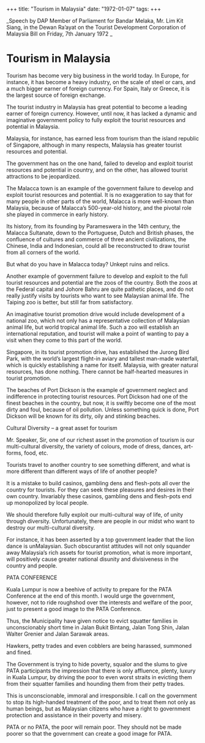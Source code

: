 +++ 
title: "Tourism in Malaysia"
date: "1972-01-07"
tags:
+++

_Speech by DAP Member of Parliament for Bandar Melaka, Mr. Lim Kit Siang, in the Dewan Ra’ayat on the Tourist Development Corporation of Malaysia Bill on Friday, 7th January 1972	_

# Tourism in Malaysia

Tourism has become very big business in the world today. In Europe, for instance, it has become a heavy industry, on the scale of steel or cars, and a much bigger earner of foreign currency. For Spain, Italy or Greece, it is the largest source of foreign exchange.

The tourist industry in Malaysia has great potential to become a leading earner of foreign currency. However, until now, it has lacked a dynamic and imaginative government policy to fully exploit the tourist resources and potential in Malaysia.</u>

Malaysia, for instance, has earned less from tourism than the island republic of Singapore, although in many respects, Malaysia has greater tourist resources and potential.

The government has on the one hand, failed to develop and exploit tourist resources and potential in country, and on the other, has allowed tourist attractions to be jeopardized.

The Malacca town is an example of the government failure to develop and exploit tourist resources and potential. It is no exaggeration to say that for many people in other parts of the world, Malacca is more well-known than Malaysia, because of Malacca’s 500-year-old history, and the pivotal role she played in commerce in early history.

Its history, from its founding by Parameswera in the 14th century, the Malacca Sultanate, down to the Portuguese, Dutch and British phases, the confluence of cultures and commerce of three ancient civilizations, the Chinese, India and Indonesian, could all be reconstructed to draw tourist from all corners of the world.

But what do you have in Malacca today? Unkept ruins and relics.

Another example of government failure to develop and exploit to the full tourist resources and potential are the zoos of the country. Both the zoos at the Federal capital and Johore Bahru are quite pathetic places, and do not really justify visits by tourists who want to see Malaysian animal life. The Taiping zoo is better, but still far from satisfactory.

An imaginative tourist promotion drive would include development of a national zoo, which not only has a representative collection of Malaysian animal life, but world tropical animal life. Such a zoo will establish an international reputation, and tourist will make a point of wanting to pay a visit when they come to this part of the world.

Singapore, in its tourist promotion drive, has established the Jurong Bird Park, with the world’s largest flight-in aviary and tallest man-made waterfall, which is quickly establishing a name for itself. Malaysia, with greater natural resources, has done nothing. There cannot be half-hearted measures in tourist promotion.

The beaches of Port Dickson is the example of government neglect and indifference in protecting tourist resources. Port Dickson had one of the finest beaches in the country, but now, it is swiftly become one of the most dirty and foul, because of oil pollution. Unless something quick is done, Port Dickson will be known for its dirty, oily and stinking beaches.

Cultural Diversity – a great asset for tourism

Mr. Speaker, Sir, one of our richest asset in the promotion of tourism is our multi-cultural diversity, the variety of colours, mode of dress, dances, art-forms, food, etc.

Tourists travel to another country to see something different, and what is more different than different ways of life of another people?

It is a mistake to build casinos, gambling dens and flesh-pots all over the country for tourists. For they can seek these pleasures and desires in their own country. Invariably these casinos, gambling dens and flesh-pots end up monopolized by local people.

We should therefore fully exploit our multi-cultural way of life, of unity through diversity. Unfortunately, there are people in our midst who want to destroy our multi-cultural diversity.

For instance, it has been asserted by a top government leader that the lion dance is unMalaysian. Such obscurantist attitudes will not only squander away Malaysia’s rich assets for tourist promotion, what is more important, will positively cause greater national disunity and divisiveness in the country and people.

PATA CONFERENCE

Kuala Lumpur is now a beehive of activity to prepare for the PATA Conference at the end of this month. I would urge the government, however, not to ride roughshod over the interests and welfare of the poor, just to present a good image to the PATA Conference.

Thus, the Municipality have given notice to evict squatter families in unconscionably short time in Jalan Bukit Bintang, Jalan Tong Shin, Jalan Walter Grenier and Jalan Sarawak areas.

Hawkers, petty trades and even cobblers are being harassed, summoned and fined.

The Government is trying to hide poverty, squalor and the slums to give PATA participants the impression that there is only affluence, plenty, luxury in Kuala Lumpur, by driving the poor to even worst straits in evicting them from their squatter families and hounding them from their petty trades.

This is unconscionable, immoral and irresponsible. I call on the government to stop its high-handed treatment of the poor, and to treat them not only as human beings, but as Malaysian citizens who have a right to government protection and assistance in their poverty and misery.

PATA or no PATA, the poor will remain poor. They should not be made poorer so that the government can create a good image for PATA.
 
